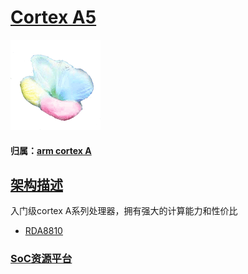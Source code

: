 ﻿# [Cortex A5](https://github.com/sochub/CA5) 

[![sites](SoC/qitas.png)](http://www.qitas.cn) 

#### 归属：[arm cortex A](https://github.com/sochub/CA)

## [架构描述](https://github.com/sochub/CA5/wiki)

入门级cortex A系列处理器，拥有强大的计算能力和性价比

* [RDA8810](https://github.com/sochub/RDA8810)

###  [SoC资源平台](http://www.qitas.cn)


